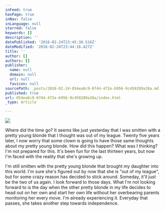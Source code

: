 ```yaml
---
inFeed: true
hasPage: true
inNav: false
inLanguage: null
starred: false
keywords: []
description: ''
datePublished: '2016-02-24T23:45:30.516Z'
dateModified: '2016-02-24T23:44:16.427Z'
title: ''
author: []
authors: []
publisher:
  name: null
  domain: null
  url: null
  favicon: null
sourcePath: _posts/2016-02-24-054ea6c9-0744-472e-b956-9c450289a38a.md
published: true
url: 054ea6c9-0744-472e-b956-9c450289a38a/index.html
_type: Article

---
```

![](https://the-grid-user-content.s3-us-west-2.amazonaws.com/d9d02c46-2a20-4718-9e04-00ae0f7ece20.jpg)

Where did the time go?  It seems like just yesterday that I was smitten with a pretty young blonde that I thought was out of my league.  Twenty five years later, I now worry that some clown is going to have those same thoughts about my pretty young blonde.  How did this happen?  What was I thinking?  I'm not prepared for this.  It's been fun for the last thirteen years, but now I'm faced with the reality that she's growing up.  

I'm still smitten with the pretty young blonde that brought my daughter into this world.  I'm sure she's figured out by now that she is "out of my league", but for some crazy reason has decided to stick around.  Someday, it'll just be the two of us again.  I look forward to those days.  What I'm not looking forward to is the day when the other pretty blonde in my life decides to head out on her own and start her own life without her overbearing parents monitoring her every move.  I'm already experiencing it.  Everyday that passes, she takes another step towards independence.